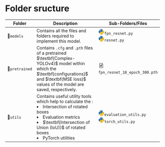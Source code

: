 # Folder sructure

<table>
  <thead>
    <tr>
      <th width="20%">Folder</th>
      <th width="42%">Description</th>
      <th width="28%">Sub-Folders/Files</th>
    </tr>
  </thead>
  <tbody>
    <tr>
      <td>📁<code>models</code></td>
      <td>Contains all the files and folders required to implement this model.</td>
      <td>
      <img src="/img/icon_python.png" width="10%"><code>fpn_resnet.py</code>
      <br>
      <img src="/img/icon_python.png" width="10%"><code>resnet.py</code>
      </td>
    </tr>
    <tr>
      <td>📁<code>pretrained</code></td>
      <td>Contains <code>.cfg</code> and <code>.pth</code> files of a pretrained $\textbf{Complex-YOLOv4}$ model within which the $\textbf{configurations}$ and $\textbf{MSE loss}$ values of the model are saved, respectively.
      </td>
      <td>
        <img src="/img/icon_file_config.png" width="10%"><code>fpn_resnet_18_epoch_300.pth</code>
      </td>
    </tr>
    <tr>
      <td>📁<code>utils</code></td>
      <td>Contains useful utility tools which help to calculate the :
        <li> Intersection of rotated boxes
        <li> Evaluation metrics
        <li> $\textbf{Intersection of Union (IoU)}$ of rotated boxes
        <li> PyTorch utilities
      </td>
      <td>
      <img src="/img/icon_python.png" width="10%"><code>evaluation_utils.py</code>
      <br>
      <img src="/img/icon_python.png" width="10%"><code>torch_utils.py</code>
      </td>
    </tr>
  </tbody>
</table>



